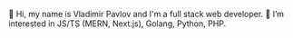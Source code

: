 👋 Hi, my name is Vladimir Pavlov and I'm a full stack web developer.
👀 I’m interested in JS/TS (MERN, Next.js), Golang, Python, PHP.
